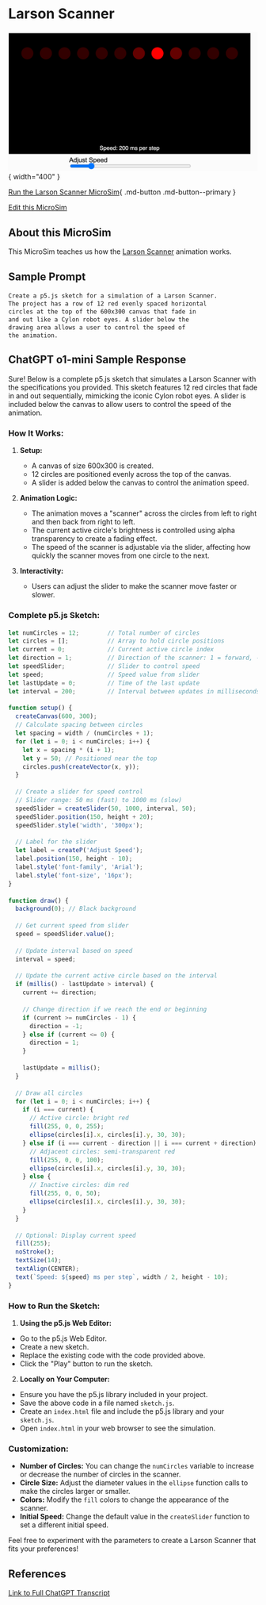 # Larson Scanner

![Image Name](./larson-scanner.png){ width="400" }


[Run the Larson Scanner MicroSim](./larson-scanner.html){ .md-button .md-button--primary }

[Edit this MicroSim](https://editor.p5js.org/dmccreary/sketches/Q1MxIJZ3j)

## About this MicroSim

This MicroSim teaches us how the [Larson Scanner](https://hackaday.com/tag/larson-scanner/) animation works.

## Sample Prompt

```linenums="0"
Create a p5.js sketch for a simulation of a Larson Scanner.
The project has a row of 12 red evenly spaced horizontal
circles at the top of the 600x300 canvas that fade in
and out like a Cylon robot eyes. A slider below the
drawing area allows a user to control the speed of
the animation.
```

## ChatGPT o1-mini Sample Response

Sure! Below is a complete p5.js sketch that simulates a Larson Scanner with the specifications you provided. This sketch features 12 red circles that fade in and out sequentially, mimicking the iconic Cylon robot eyes. A slider is included below the canvas to allow users to control the speed of the animation.

### How It Works:

1.  **Setup:**

    -   A canvas of size 600x300 is created.
    -   12 circles are positioned evenly across the top of the canvas.
    -   A slider is added below the canvas to control the animation speed.

2.  **Animation Logic:**

    -   The animation moves a "scanner" across the circles from left to right and then back from right to left.
    -   The current active circle's brightness is controlled using alpha transparency to create a fading effect.
    -   The speed of the scanner is adjustable via the slider, affecting how quickly the scanner moves from one circle to the next.

3.  **Interactivity:**

    -   Users can adjust the slider to make the scanner move faster or slower.

### Complete p5.js Sketch:

```javascript
let numCircles = 12;        // Total number of circles
let circles = [];           // Array to hold circle positions
let current = 0;            // Current active circle index
let direction = 1;          // Direction of the scanner: 1 = forward, -1 = backward
let speedSlider;            // Slider to control speed
let speed;                  // Speed value from slider
let lastUpdate = 0;         // Time of the last update
let interval = 200;         // Interval between updates in milliseconds

function setup() {
  createCanvas(600, 300);
  // Calculate spacing between circles
  let spacing = width / (numCircles + 1);
  for (let i = 0; i < numCircles; i++) {
    let x = spacing * (i + 1);
    let y = 50; // Positioned near the top
    circles.push(createVector(x, y));
  }

  // Create a slider for speed control
  // Slider range: 50 ms (fast) to 1000 ms (slow)
  speedSlider = createSlider(50, 1000, interval, 50);
  speedSlider.position(150, height + 20);
  speedSlider.style('width', '300px');

  // Label for the slider
  let label = createP('Adjust Speed');
  label.position(150, height - 10);
  label.style('font-family', 'Arial');
  label.style('font-size', '16px');
}

function draw() {
  background(0); // Black background

  // Get current speed from slider
  speed = speedSlider.value();

  // Update interval based on speed
  interval = speed;

  // Update the current active circle based on the interval
  if (millis() - lastUpdate > interval) {
    current += direction;

    // Change direction if we reach the end or beginning
    if (current >= numCircles - 1) {
      direction = -1;
    } else if (current <= 0) {
      direction = 1;
    }

    lastUpdate = millis();
  }

  // Draw all circles
  for (let i = 0; i < numCircles; i++) {
    if (i === current) {
      // Active circle: bright red
      fill(255, 0, 0, 255);
      ellipse(circles[i].x, circles[i].y, 30, 30);
    } else if (i === current - direction || i === current + direction) {
      // Adjacent circles: semi-transparent red
      fill(255, 0, 0, 100);
      ellipse(circles[i].x, circles[i].y, 30, 30);
    } else {
      // Inactive circles: dim red
      fill(255, 0, 0, 50);
      ellipse(circles[i].x, circles[i].y, 30, 30);
    }
  }

  // Optional: Display current speed
  fill(255);
  noStroke();
  textSize(14);
  textAlign(CENTER);
  text(`Speed: ${speed} ms per step`, width / 2, height - 10);
}
```

### How to Run the Sketch:

1.  **Using the p5.js Web Editor:**

-   Go to the p5.js Web Editor.
-   Create a new sketch.
-   Replace the existing code with the code provided above.
-   Click the "Play" button to run the sketch.
2.  **Locally on Your Computer:**

-   Ensure you have the p5.js library included in your project.
-   Save the above code in a file named `sketch.js`.
-   Create an `index.html` file and include the p5.js library and your `sketch.js`.
-   Open `index.html` in your web browser to see the simulation.

### Customization:

-   **Number of Circles:** You can change the `numCircles` variable to increase or decrease the number of circles in the scanner.
-   **Circle Size:** Adjust the diameter values in the `ellipse` function calls to make the circles larger or smaller.
-   **Colors:** Modify the `fill` colors to change the appearance of the scanner.
-   **Initial Speed:** Change the default value in the `createSlider` function to set a different initial speed.

Feel free to experiment with the parameters to create a Larson Scanner that fits your preferences!

## References

[Link to Full ChatGPT Transcript](https://chatgpt.com/share/670a71af-1244-8001-aeb9-e996820bd5fd)